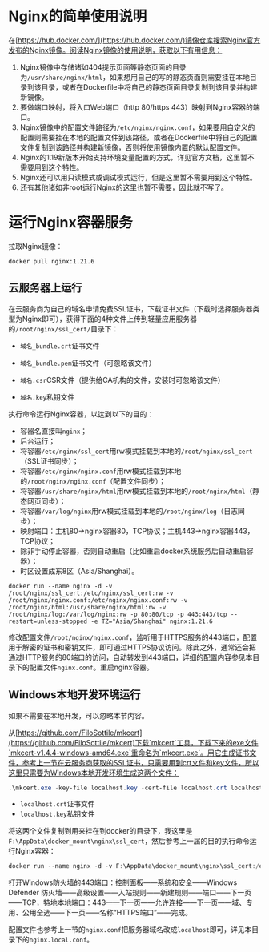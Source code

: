 # Nginx的简单使用说明

在[https://hub.docker.com/](https://hub.docker.com/)镜像仓库搜索Nginx官方发布的Nginx镜像。阅读Nginx镜像的使用说明，获取以下有用信息：

1. Nginx镜像中存储诸如404提示页面等静态页面的目录为`/usr/share/nginx/html`，如果想用自己的写的静态页面则需要挂在本地目录到该目录，或者在Dockerfile中将自己的静态页面目录复制到该目录并构建新镜像。
2. 要做端口映射，将入口Web端口（http 80/https 443）映射到Nginx容器的端口。
3. Nginx镜像中的配置文件路径为`/etc/nginx/nginx.conf`，如果要用自定义的配置则需要挂在本地的配置文件到该路径，或者在Dockerfile中将自己的配置文件复制到该路径并构建新镜像，否则将使用镜像内置的默认配置文件。
4. Nginx的1.19新版本开始支持环境变量配置的方式，详见官方文档，这里暂不需要用到这个特性。
5. Nginx还可以用只读模式或调试模式运行，但是这里暂不需要用到这个特性。
6. 还有其他诸如非root运行Nginx的这里也暂不需要，因此就不写了。

# 运行Nginx容器服务

拉取Nginx镜像：

```shell
docker pull nginx:1.21.6
```

## 云服务器上运行

在云服务商为自己的域名申请免费SSL证书，下载证书文件（下载时选择服务器类型为Nginx即可），获得下面的4种文件上传到轻量应用服务器的`/root/nginx/ssl_cert/`目录下：

- `域名_bundle.crt`证书文件

- `域名_bundle.pem`证书文件（可忽略该文件）

- `域名.csr`CSR文件（提供给CA机构的文件，安装时可忽略该文件）

- `域名.key`私钥文件

执行命令运行Nginx容器，以达到以下的目的：

- 容器名直接叫`nginx`；
- 后台运行；
- 将容器`/etc/nginx/ssl_cert`用rw模式挂载到本地的`/root/nginx/ssl_cert`（SSL证书同步）；
- 将容器`/etc/nginx/nginx.conf`用rw模式挂载到本地的`/root/nginx/nginx.conf`（配置文件同步）；
- 将容器`/usr/share/nginx/html`用rw模式挂载到本地的`/root/nginx/html`（静态网页同步）；
- 将容器`/var/log/nginx`用rw模式挂载到本地的`/root/nginx/log`（日志同步）；
- 映射端口：主机80→nginx容器80，TCP协议；主机443→nginx容器443，TCP协议；
- 除非手动停止容器，否则自动重启（比如重启docker系统服务后自动重启容器）；
- 时区设置成东8区（Asia/Shanghai）。

```shell
docker run --name nginx -d -v /root/nginx/ssl_cert:/etc/nginx/ssl_cert:rw -v /root/nginx/nginx.conf:/etc/nginx/nginx.conf:rw -v /root/nginx/html:/usr/share/nginx/html:rw -v /root/nginx/log:/var/log/nginx:rw -p 80:80/tcp -p 443:443/tcp --restart=unless-stopped -e TZ="Asia/Shanghai" nginx:1.21.6
```

修改配置文件`/root/nginx/nginx.conf`，监听用于HTTPS服务的443端口，配置用于解密的证书和密钥文件，即可通过HTTPS协议访问。除此之外，通常还会把通过HTTP服务的80端口的访问，自动转发到443端口，详细的配置内容参见本目录下的配置文件`nginx.conf`。重启nginx容器。

## Windows本地开发环境运行

如果不需要在本地开发，可以忽略本节内容。

从[https://github.com/FiloSottile/mkcert](https://github.com/FiloSottile/mkcert)下载`mkcert`工具，下载下来的exe文件`mkcert-v1.4.4-windows-amd64.exe`重命名为`mkcert.exe`。用它生成证书文件，参考上一节在云服务商获取的SSL证书，只需要用到crt文件和key文件，所以这里只需要为Windows本地开发环境生成这两个文件：

```powershell
.\mkcert.exe -key-file localhost.key -cert-file localhost.crt localhost
```

- `localhost.crt`证书文件
- `localhost.key`私钥文件

将这两个文件复制到用来挂在到docker的目录下，我这里是`F:\AppData\docker_mount\nginx\ssl_cert`，然后参考上一届的目的执行命令运行Nginx容器：

```powershell
docker run --name nginx -d -v F:\AppData\docker_mount\nginx\ssl_cert:/etc/nginx/ssl_cert:rw -v F:\AppData\docker_mount\nginx\nginx.conf:/etc/nginx/nginx.conf:rw -v F:\AppData\docker_mount\nginx\html:/usr/share/nginx/html:rw -v F:\AppData\docker_mount\nginx\log:/var/log/nginx:rw -p 80:80/tcp -p 443:443/tcp --restart=unless-stopped -e TZ="Asia/Shanghai" nginx:1.21.6
```

打开Windows防火墙的443端口：控制面板——系统和安全——Windows Defender 防火墙——高级设置——入站规则——新建规则——端口——下一页——TCP，特地本地端口：443——下一页——允许连接——下一页——域、专用、公用全选——下一页——名称“HTTPS端口”——完成。

配置文件也参考上一节的`nginx.conf`把服务器域名改成`localhost`即可，详见本目录下的`nginx.local.conf`。